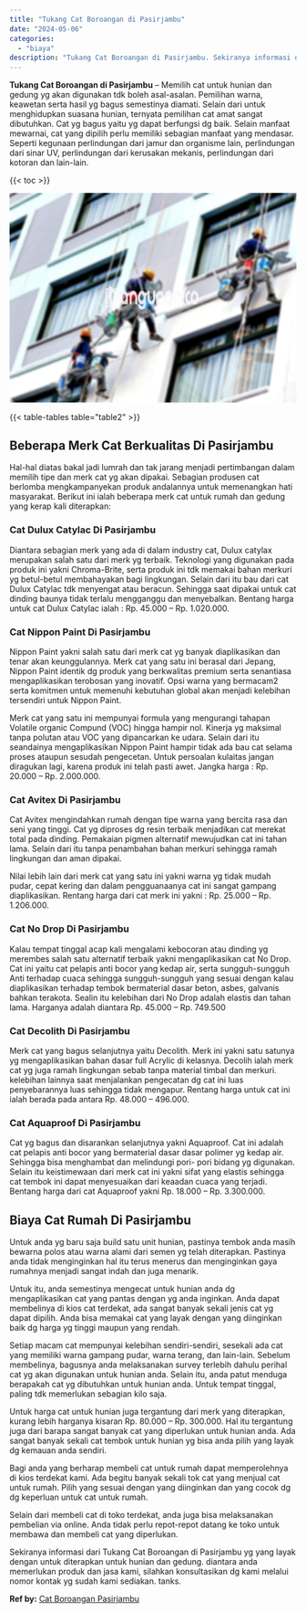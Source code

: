 ```yaml
---
title: "Tukang Cat Boroangan di Pasirjambu"
date: "2024-05-06"
categories: 
  - "biaya"
description: "Tukang Cat Boroangan di Pasirjambu. Sekiranya informasi dari Tukang Cat Boroangan di Pasirjambu yg yang layak dengan untuk diterapkan untuk hunian dan gedung..."
---
```


**Tukang Cat Boroangan di Pasirjambu** – Memilih cat untuk hunian dan gedung yg akan digunakan tdk boleh asal-asalan. Pemilihan warna, keawetan serta hasil yg bagus semestinya diamati. Selain dari untuk menghidupkan suasana hunian, ternyata pemilihan cat amat sangat dibutuhkan. Cat yg bagus yaitu yg dapat berfungsi dg baik. Selain manfaat mewarnai, cat yang dipilih perlu memiliki sebagian manfaat yang mendasar. Seperti kegunaan perlindungan dari jamur dan organisme lain, perlindungan dari sinar UV, perlindungan dari kerusakan mekanis, perlindungan dari kotoran dan lain-lain.

{{< toc >}}

![Tukang Cat Boroangan di Pasirjambu](/images/jasa-cat-murah07.png)

{{< table-tables table="table2" >}}

## Beberapa Merk Cat Berkualitas Di Pasirjambu

Hal-hal diatas bakal jadi lumrah dan tak jarang menjadi pertimbangan dalam memilih tipe dan merk cat yg akan dipakai. Sebagian produsen cat berlomba mengkampanyekan produk andalannya untuk memenangkan hati masyarakat. Berikut ini ialah beberapa merk cat untuk rumah dan gedung yang kerap kali diterapkan:

### Cat Dulux Catylac Di Pasirjambu

Diantara sebagian merk yang ada di dalam industry cat, Dulux catylax merupakan salah satu dari merk yg terbaik. Teknologi yang digunakan pada produk ini yakni Chroma-Brite, serta produk ini tdk memakai bahan merkuri yg betul-betul membahayakan bagi lingkungan. Selain dari itu bau dari cat Dulux Catylac tdk menyengat atau beracun. Sehingga saat dipakai untuk cat dinding baunya tidak terlalu mengganggu dan menyebalkan. Bentang harga untuk cat Dulux Catylac ialah : Rp. 45.000 – Rp. 1.020.000.

### Cat Nippon Paint Di Pasirjambu

Nippon Paint yakni salah satu dari merk cat yg banyak diaplikasikan dan tenar akan keunggulannya. Merk cat yang satu ini berasal dari Jepang, Nippon Paint identik dg produk yang berkwalitas premium serta senantiasa mengaplikasikan terobosan yang inovatif. Opsi warna yang bermacam2 serta komitmen untuk memenuhi kebutuhan global akan menjadi kelebihan tersendiri untuk Nippon Paint.

Merk cat yang satu ini mempunyai formula yang mengurangi tahapan Volatile organic Compund (VOC) hingga hampir nol. Kinerja yg maksimal tanpa polutan atau VOC yang dipancarkan ke udara. Selain dari itu seandainya mengaplikasikan Nippon Paint hampir tidak ada bau cat selama proses ataupun sesudah pengecetan. Untuk persoalan kulaitas jangan diragukan lagi, karena produk ini telah pasti awet. Jangka harga : Rp. 20.000 – Rp. 2.000.000.

### Cat Avitex Di Pasirjambu

Cat Avitex mengindahkan rumah dengan tipe warna yang bercita rasa dan seni yang tinggi. Cat yg diproses dg resin terbaik menjadikan cat merekat total pada dinding. Pemakaian pigmen alternatif mewujudkan cat ini tahan lama. Selain dari itu tanpa penambahan bahan merkuri sehingga ramah lingkungan dan aman dipakai.

Nilai lebih lain dari merk cat yang satu ini yakni warna yg tidak mudah pudar, cepat kering dan dalam pengguanaanya cat ini sangat gampang diaplikasikan. Rentang harga dari cat merk ini yakni : Rp. 25.000 – Rp. 1.206.000.

### Cat No Drop Di Pasirjambu

Kalau tempat tinggal acap kali mengalami kebocoran atau dinding yg merembes salah satu alternatif terbaik yakni mengaplikasikan cat No Drop. Cat ini yaitu cat pelapis anti bocor yang kedap air, serta sungguh-sungguh Anti terhadap cuaca sehingga sungguh-sungguh yang sesuai dengan kalau diaplikasikan terhadap tembok bermaterial dasar beton, asbes, galvanis bahkan terakota. Sealin itu kelebihan dari No Drop adalah elastis dan tahan lama. Harganya adalah diantara Rp. 45.000 – Rp. 749.500

### Cat Decolith Di Pasirjambu

Merk cat yang bagus selanjutnya yaitu Decolith. Merk ini yakni satu satunya yg mengaplikasikan bahan dasar full Acrylic di kelasnya. Decolih ialah merk cat yg juga ramah lingkungan sebab tanpa material timbal dan merkuri. kelebihan lainnya saat menjalankan pengecatan dg cat ini luas penyebarannya luas sehingga tidak mengapur. Rentang harga untuk cat ini ialah berada pada antara Rp. 48.000 – 496.000.

### Cat Aquaproof Di Pasirjambu

Cat yg bagus dan disarankan selanjutnya yakni Aquaproof. Cat ini adalah cat pelapis anti bocor yang bermaterial dasar dasar polimer yg kedap air. Sehingga bisa menghambat dan melindungi pori- pori bidang yg digunakan. Selain itu keistimewaan dari merk cat ini yakni sifat yang elastis sehingga cat tembok ini dapat menyesuaikan dari keaadan cuaca yang terjadi. Bentang harga dari cat Aquaproof yakni Rp. 18.000 – Rp. 3.300.000.

## Biaya Cat Rumah Di Pasirjambu

Untuk anda yg baru saja build satu unit hunian, pastinya tembok anda masih bewarna polos atau warna alami dari semen yg telah diterapkan. Pastinya anda tidak menginginkan hal itu terus menerus dan menginginkan gaya rumahnya menjadi sangat indah dan juga menarik.

Untuk itu, anda semestinya mengecat untuk hunian anda dg mengaplikasikan cat yang pantas dengan yg anda inginkan. Anda dapat membelinya di kios cat terdekat, ada sangat banyak sekali jenis cat yg dapat dipilih. Anda bisa memakai cat yang layak dengan yang diinginkan baik dg harga yg tinggi maupun yang rendah.

Setiap macam cat mempunyai kelebihan sendiri-sendiri, sesekali ada cat yang memiliki warna gampang pudar, warna terang, dan lain-lain. Sebelum membelinya, bagusnya anda melaksanakan survey terlebih dahulu perihal cat yg akan digunakan untuk hunian anda. Selain itu, anda patut menduga berapakah cat yg dibutuhkan untuk hunian anda. Untuk tempat tinggal, paling tdk memerlukan sebagian kilo saja.

Untuk harga cat untuk hunian juga tergantung dari merk yang diterapkan, kurang lebih harganya kisaran Rp. 80.000 – Rp. 300.000. Hal itu tergantung juga dari barapa sangat banyak cat yang diperlukan untuk hunian anda. Ada sangat banyak sekali cat tembok untuk hunian yg bisa anda pilih yang layak dg kemauan anda sendiri.

Bagi anda yang berharap membeli cat untuk rumah dapat memperolehnya di kios terdekat kami. Ada begitu banyak sekali tok cat yang menjual cat untuk rumah. Pilih yang sesuai dengan yang diinginkan dan yang cocok dg dg keperluan untuk cat untuk rumah.

Selain dari membeli cat di toko terdekat, anda juga bisa melaksanakan pembelian via online. Anda tidak perlu repot-repot datang ke toko untuk membawa dan membeli cat yang diperlukan.

Sekiranya informasi dari Tukang Cat Boroangan di Pasirjambu yg yang layak dengan untuk diterapkan untuk hunian dan gedung. diantara anda memerlukan produk dan jasa kami, silahkan konsultasikan dg kami melalui nomor kontak yg sudah kami sediakan. tanks.

**Ref by:** [Cat Boroangan Pasirjambu](https://id.wikipedia.org/wiki/Cat)
